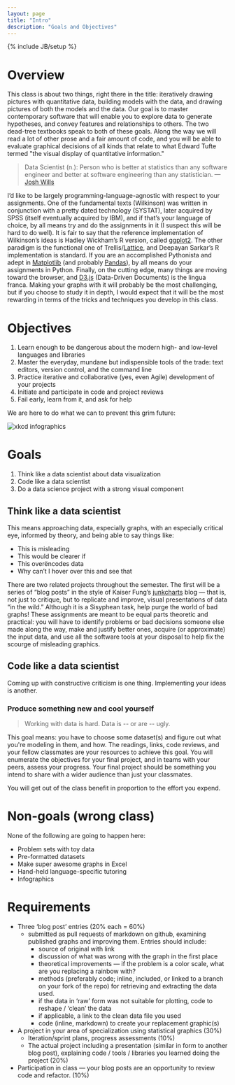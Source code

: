 ```yaml
---
layout: page
title: "Intro"
description: "Goals and Objectives"
---
```

{% include JB/setup %}
    
# Overview
This class is about two things, right there in the title: iteratively drawing pictures with quantitative data, building models with the data, and drawing pictures of both the models and the data. Our goal is to master contemporary software that will enable you to explore data to generate hypotheses, and convey features and relationships to others. The two dead-tree textbooks speak to both of these goals. Along the way we will read a lot of other prose and a fair amount of code, and you will be able to evaluate graphical decisions of all kinds that relate to what Edward Tufte termed "the visual display of quantitative information."

>Data Scientist (n.): Person who is better at statistics than any software engineer and better at software engineering than any statistician.
> —[Josh Wills](https://twitter.com/josh_wills/status/198093512149958656)

I’d like to be largely programming-language-agnostic with respect to your assignments. One of the fundamental texts (Wilkinson) was written in conjunction with a pretty dated technology (SYSTAT), later acquired by SPSS (itself eventually acquired by IBM), and if that’s your language of choice, by all means try and do the assignments in it (I suspect this will be hard to do well). It is fair to say that the reference implementation of Wilkinson’s ideas is Hadley Wickham’s R version, called [ggplot2](http://ggplot2.org). The other paradigm is the functional one of Trellis/[Lattice](http://lmdvr.r-forge.r-project.org/figures/figures.html), and Deepayan Sarkar’s R implementation is standard. If you are an accomplished Pythonista and adept in [Matplotlib](http://matplotlib.org) (and probably [Pandas](http://pandas.pydata.org)), by all means do your assignments in Python. Finally, on the cutting edge, many things are moving toward the browser, and [D3.js](http://d3js.org) (Data-Driven Documents) is the lingua franca. Making your graphs with it will probably be the most challenging, but if you choose to study it in depth, I would expect that it will be the most rewarding in terms of the tricks and techniques you develop in this class.

# Objectives #

1. Learn enough to be dangerous about the modern high- and low-level languages and libraries
1. Master the everyday, mundane but indispensible tools of the trade: text editors, version control, and the command line
1. Practice iterative and collaborative (yes, even Agile) development of your projects
1. Initiate and participate in code and project reviews
1. Fail early, learn from it, and ask for help

We are here to do what we can to prevent this grim future:

![xkcd infographics](http://imgs.xkcd.com/comics/tall_infographics.png)

# Goals #

1. Think like a data scientist about data visualization
1. Code like a data scientist
1. Do a data science project with a strong visual component

## Think like a data scientist ##

This means approaching data, especially graphs, with an especially critical eye, informed by theory, and being able to say things like:

- This is misleading
- This would be clearer if
- This overëncodes data
- Why can’t I hover over this and see that

There are two related projects throughout the semester. The first will be a series of “blog posts” in the style of Kaiser Fung’s [junkcharts](http://junkcharts.typepad.com) blog — that is, not just to critique, but to replicate and improve, visual presentations of data “in the wild.” Although it is a  Sisyphean task, help purge the world of bad graphs! These assignments are meant to be equal parts theoretic and practical: you will have to identify problems or bad decisions someone else made along the way, make and justify better ones, acquire (or approximate) the input data, and use all the software tools at your disposal to help fix the scourge of misleading graphics.

## Code like a data scientist ##

Coming up with constructive criticism is one thing. Implementing your ideas is another. 

### Produce something new and cool yourself ###

>Working with data is hard. Data is -- or are -- ugly.

This goal means: you have to choose some dataset(s) and figure out what you're modeling in them, and how. The readings, links, code reviews, and your fellow classmates are your resources to achieve this goal. You will enumerate the objectives for your final project, and in teams with your peers, assess your progress. Your final project should be something you intend to share with a wider audience than just your classmates. 

You will get out of the class benefit in proportion to the effort you expend. 

# Non-goals (wrong class) #

None of the following are going to happen here:

- Problem sets with toy data
- Pre-formatted datasets
- Make super awesome graphs in Excel
- Hand-held language-specific tutoring
- Infographics

# Requirements

- Three ‘blog post’ entries (20% each = 60%)
  - submitted as pull requests of markdown on github, examining published graphs and improving them. Entries should include:
     - source of original with link
     - discussion of what was wrong with the graph in the first place
     - theoretical improvements — if the problem is a color scale, what are you replacing a rainbow with?
     - methods (preferably code; inline, included, or linked to a branch on your fork of the repo) for retrieving and extracting the data used.
     - if the data in ‘raw’ form was not suitable for plotting, code to reshape / ‘clean’ the data
     - if applicable, a link to the clean data file you used
     - code (inline, markdown) to create your replacement graphic(s)
- A project in your area of specialization using statistical graphics (30%)
   - Iteration/sprint plans, progress assessments (10%)
   - The actual project including a presentation (similar in form to another blog post), explaining code / tools / libraries you learned doing the project (20%)
- Participation in class — your blog posts are an opportunity to review code and refactor. (10%)
